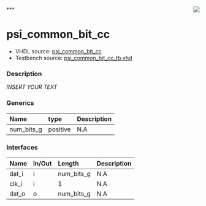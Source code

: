 <img align="right" src="../doc/psi_logo.png">
***

# psi_common_bit_cc
 - VHDL source: [psi_common_bit_cc](C:/Users/stef_b/git/GFA/Libraries/Firmware/VHDL/psi_common/hdl/psi_common_bit_cc.vhd)
 - Testbench source: [psi_common_bit_cc_tb.vhd](../testbench/psi_common_bit_cc_tb/psi_common_bit_cc_tb.vhd)

### Description
*INSERT YOUR TEXT*

### Generics
| Name       | type     | Description   |
|:-----------|:---------|:--------------|
| num_bits_g | positive | N.A           |

### Interfaces
| Name   | In/Out   | Length     | Description   |
|:-------|:---------|:-----------|:--------------|
| dat_i  | i        | num_bits_g | N.A           |
| clk_i  | i        | 1          | N.A           |
| dat_o  | o        | num_bits_g | N.A           |